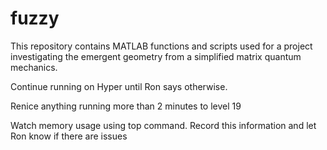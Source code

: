 # fuzzy

This repository contains MATLAB functions and scripts used for a project investigating the emergent geometry from a simplified matrix quantum mechanics.

Continue running on Hyper until Ron says otherwise.

Renice anything running more than 2 minutes to level 19

Watch memory usage using top command. Record this information and let Ron know if there are issues